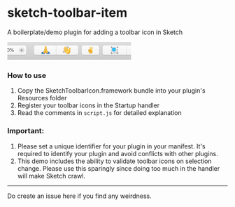 # sketch-toolbar-item
A boilerplate/demo plugin for adding a toolbar icon in Sketch

![Image](image.png)

### How to use
1. Copy the SketchToolbarIcon.framework bundle into your plugin's Resources folder
2. Register your toolbar icons in the Startup handler
3. Read the comments in `script.js` for detailed explanation

### Important:
1. Please set a unique identifier for your plugin in your manifest. It's required to identify your plugin and avoid conflicts with other plugins.
2. This demo includes the ability to validate toolbar icons on selection change. Please use this sparingly since doing too much in the handler will make Sketch crawl.

---

Do create an issue here if you find any weirdness.
